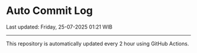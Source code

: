 # Auto Commit Log

Last updated: Friday, 25-07-2025 01:21 WIB

---

This repository is automatically updated every 2 hour using GitHub Actions.
